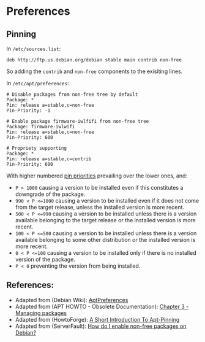 # Preferences

## Pinning

In `/etc/sources.list`:

```shell
deb http://ftp.us.debian.org/debian stable main contrib non-free
```

So adding the `contrib` and `non-free` components to the exisiting lines.

In `/etc/apt/preferences`:

```shell
# Disable packages from non-free tree by default
Package: *
Pin: release a=stable,c=non-free
Pin-Priority: -1

# Enable package firmware-iwlfifi from non-free tree
Package: firmware-iwlwifi
Pin: release a=stable,c=non-free
Pin-Priority: 600

# Propriety supporting
Package: *
Pin: release a=stable,c=contrib
Pin-Priority: 600
```

With higher numbered [pin priorities][3] prevailing over the lower ones, and:

- `P > 1000` causing a version to be installed even if this constitutes a downgrade of the package.
- `990 < P <=1000` causing a version to be installed even if it does not come from the target release, unless the installed version is more recent.
- `500 < P <=990` causing a version to be installed unless there is a version available belonging to the target release or the installed version is more recent.
- `100 < P <=500` causing a version to be installed unless there is a version available belonging to some other distribution or the installed version is more recent.
- `0 < P <=100` causing a version to be installed only if there is no installed version of the package.
- `P < 0` preventing the version from being installed.


## References:

- Adapted from (Debian Wiki): [AptPreferences][1]
- Adapted from (APT HOWTO - Obsolete Documentation): [Chapter 3 - Managing packages][2]
- Adapted from (HowtoForge): [A Short Introduction To Apt-Pinning][3]
- Adapted from (ServerFault): [How do I enable non-free packages on Debian?][4]

<!-- REFERENCES -->

[1]:https://wiki.debian.org/AptPreferences
[2]:https://www.debian.org/doc/manuals/apt-howto/ch-apt-get.en.html
[3]:https://www.howtoforge.com/a-short-introduction-to-apt-pinning
[4]:http://serverfault.com/a/580700/372187
